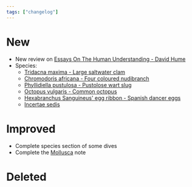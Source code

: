 ```yaml
---
tags: ["changelog"]
---
```

# New
- New review on [Essays On The Human Understanding - David Hume](Essays%20On%20The%20Human%20Understanding%20-%20David%20Hume.md)
- Species:
	- [Tridacna maxima - Large saltwater clam](Tridacna%20maxima%20-%20Large%20saltwater%20clam.md)
	- [Chromodoris africana - Four coloured nudibranch](Chromodoris%20africana%20-%20Four%20coloured%20nudibranch.md)
	- [Phyllidiella pustulosa - Pustolose wart slug](Phyllidiella%20pustulosa%20-%20Pustolose%20wart%20slug.md)
	- [Octopus vulgaris - Common octopus](Octopus%20vulgaris%20-%20Common%20octopus.md)
	- [Hexabranchus Sanguineus' egg ribbon - Spanish dancer eggs](Hexabranchus%20Sanguineus'%20egg%20ribbon%20-%20Spanish%20dancer%20eggs.md)
	- [Incertae sedis](Marine%20species/Mollusca/Incertae%20sedis.md)

# Improved
- Complete species section of some dives
- Complete the [Mollusca](Mollusca.md) note

# Deleted

